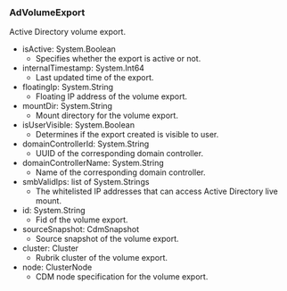 ### AdVolumeExport
Active Directory volume export.

- isActive: System.Boolean
  - Specifies whether the export is active or not.
- internalTimestamp: System.Int64
  - Last updated time of the export.
- floatingIp: System.String
  - Floating IP address of the volume export.
- mountDir: System.String
  - Mount directory for the volume export.
- isUserVisible: System.Boolean
  - Determines if the export created is visible to user.
- domainControllerId: System.String
  - UUID of the corresponding domain controller.
- domainControllerName: System.String
  - Name of the corresponding domain controller.
- smbValidIps: list of System.Strings
  - The whitelisted IP addresses that can access Active Directory live mount.
- id: System.String
  - Fid of the volume export.
- sourceSnapshot: CdmSnapshot
  - Source snapshot of the volume export.
- cluster: Cluster
  - Rubrik cluster of the volume export.
- node: ClusterNode
  - CDM node specification for the volume export.
